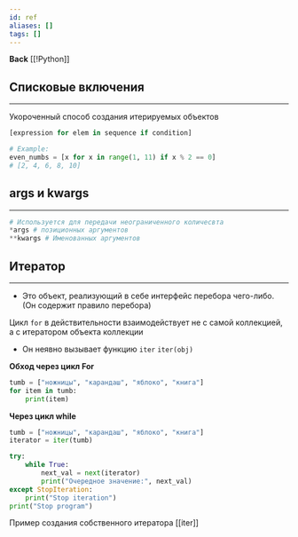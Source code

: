 ```yaml
---
id: ref
aliases: []
tags: []
---
```

**Back**
    [[!Python]]

## Списковые включения
---
Укороченный способ создания итерируемых объектов

```python
[expression for elem in sequence if condition]

# Example:
even_numbs = [x for x in range(1, 11) if x % 2 == 0]
# [2, 4, 6, 8, 10]
```

## args и kwargs
---
```python
# Используется для передачи неограниченного количесвта
*args # позиционных аргументов
**kwargs # Именованных аргументов
```

## Итератор
---
- Это объект, реализующий в себе интерфейс перебора чего-либо.
(Он содержит правило перебора)

Цикл `for` в действительности взаимодействует не с самой коллекцией, а с итератором объекта коллекции
- Он неявно вызывает функцию `iter`
    `iter(obj)`

**Обход через цикл For**
```python
tumb = ["ножницы", "карандаш", "яблоко", "книга"]
for item in tumb:
    print(item)
```

**Через цикл while**
```python
tumb = ["ножницы", "карандаш", "яблоко", "книга"]
iterator = iter(tumb)

try:
    while True:
        next_val = next(iterator)
        print("Очередное значение:", next_val)
except StopIteration:
    print("Stop iteration")
print("Stop program")
```
Пример создания собственного итератора [[iter]]
